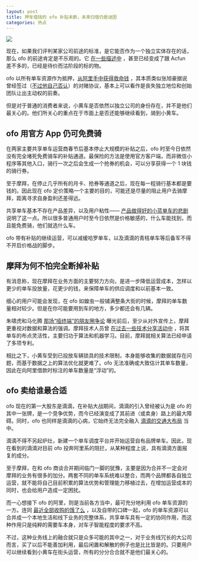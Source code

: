 ```yaml
---
layout: post
title: 押车借钱的 ofo 补贴未断，未来归宿仍是谜团
categories: 热点
---
```

![](http://ww1.sinaimg.cn/large/4b91f9d5gy1fun8p8q115j20gb0alal2.jpg)

现在，如果我们评判某家公司前途的标准，是它能否作为一个独立实体存在的话，那么 ofo 的前途肯定是不乐观的。它 [在一些描述中](https://www.zhihu.com/question/268174268/answer/333972435) ，甚至已经变成了跟 Acfun 差不多的，已经是待价而沽阶段的标的物。

ofo 以所有单车资源作为抵押，[从阿里手中获得救命钱](https://cn.technode.com/post/2018-03-04/off-17-7billion/) ，其本质类似张旭豪据说曾经签过（[不过他自己否认](http://www.techweb.com.cn/it/2018-02-27/2640790.shtml)）的对赌协议，基本上可以看作是丧失独立地位和创始团队让出主动权的前奏。

但是对于普通的消费者来说，小黄车是否依然以独立公司的身份存在，并不是他们最关心的。他们所关心的重点在于市面上是否还能够继续看到，骑到小黄车。

## **ofo 用官方 App 仍可免费骑**

在两家主要共享单车运营商春节后基本停止大规模的补贴之后，ofo 时至今日依然没有完全堵死免费骑车的补贴通道。最保险的方法是使用官方客户端，而非微信小程序等其他入口，骑行一次之后会生成一个抢券的机会，可以分享获得一个 1 块钱的骑行券。

至于摩拜，在停止几乎所有的月卡、抢券等通道之后，现在每一程骑行基本都是要钱的。因此现在 ofo 定价策略一个主要的目的，可能还是尽量的阻止用户去骑摩拜，距离寻求自身盈利还差得远。

共享单车基本不存在产品差异，以及用户粘性—— [产品做得好的小蓝单车的悲剧](https://cn.technode.com/post/2017-05-15/the-diversity-of-shared-bicycles/) 说明了这一点。所以很多普通用户时至今日依然是价格敏感的，什么车能找到，而且能免费骑，他们就选什么车。

ofo 带有补贴的继续运营，可以减缓哈罗单车，以及滴滴的青桔单车等后备军不得不开启价格战的脚步。

## **摩拜为何不怕完全断掉补贴**

有消息称，现在摩拜在业务方面的主要努力方向，是进一步降低运营成本，怎样以更少的单车投放量，花更少的钱，来保障单车的供应调度和以前基本一致。

细心的用户可能会发现，在 ofo 如蝗虫一般铺满整条大街的时候，摩拜的单车数量相对较少。但是在你可能要用到车的地方，多少都还会有几辆。

朱啸虎和马化腾 [那场“哑终端”的朋友圈争论](http://36kr.com/p/5081005.html) 曝光前后，至少从对外宣传上，摩拜更重视对数据和算法的强调。摩拜技术人员曾 [在过去一些技术分享活动中](https://www.ustcbj.org.cn/default.php/content/789/) ，将其单车的布点灵活性，主要归功于算法和机器学习。目前，摩拜就相关算法已经申请了多项专利。

相比之下，小黄车受到已投放车辆锁具的技术限制，本身能够收集的数据就存在问题，而基于数据之上的算法优化就更难了。ofo 无法准确或大致估计其单车数量，因此在向阿里借款时标注的单车数量是“浮动”的。

## **ofo 卖给谁最合适**

ofo 现在的第一大股东是滴滴，在补贴大战期间，滴滴的引入曾经被认为是 ofo 的其中一张牌，是一个竞争优势，而今已经演变成了其前进（或卖身）路上的最大障碍。同时，ofo 也同样是滴滴的心病，它始终无法完全融入 [滴滴的交通大布局](http://finance.ifeng.com/a/20180205/15970440_0.shtml) 当中。

滴滴不得不另起炉灶，新建一个单车调度平台并开始运营自有品牌单车。因此，现在看到的滴滴对目前 ofo 投奔阿里系的阻拦，从某种程度上说，具有滴滴方面报复的成分。

至于摩拜，在和 ofo 商谈合并期间临门一脚的犹豫，主要是因为合并不一定会对摩拜的业务有很多的加分。两套不同的单车系统难以整合，而两个品牌都各自独立运营，就不能将自己目前积累的算法优势和管理能力移植过去，在增加运营成本的同时，也会给用户造成一定困扰。

而一心想接下 ofo 的阿里，则是当前各方当中，最可充分地利用 ofo 单车资源的一方。连同 [最近全部收购的饿了么](https://cn.technode.com/post/2018-02-28/meituan-alibaba-didi-tencent/) ，以及自带的口碑一起，ofo 的单车资源可以合并成一个本地生活和线下业务的完整体系，共享单车具有一定的协同作用，而这种作用只是纯粹的需要车本身，对车子智能程度的要求不高。

不过，这种业务线上的融合就只是众多可能的其中之一，对于业务线冗长的大公司而言，买了以后不能善加利用，最后闲置和解散的例子也是比比皆是的。只要用户可以继续看到小黄车在街头运营，所有的分分合合就不是他们最关心的。